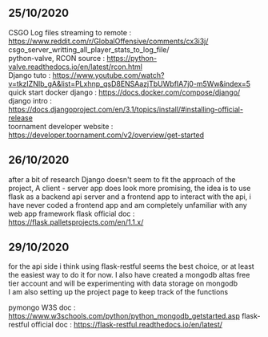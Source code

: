 ## 25/10/2020  

CSGO Log files streaming to remote : https://www.reddit.com/r/GlobalOffensive/comments/cx3i3j/  csgo_server_writting_all_player_stats_to_log_file/  
python-valve, RCON source : https://python-valve.readthedocs.io/en/latest/rcon.html  
Django tuto : https://www.youtube.com/watch?v=tkzIZNIb_gA&list=PLxhnp_qsD8ENSAazjTbUWbfIA7j0-m5Ww&index=5  
quick start docker django : https://docs.docker.com/compose/django/  
django intro : https://docs.djangoproject.com/en/3.1/topics/install/#installing-official-release  
toornament developer website : https://developer.toornament.com/v2/overview/get-started  
  
## 26/10/2020  

after a bit of research Django doesn't seem to fit the approach of the project,
A client - server app does look more promising, the idea is to use flask as a backend api server and a frontend app to interact with the api, i have never coded a frontend app and am completely unfamiliar with any web app framework 
flask official doc : https://flask.palletsprojects.com/en/1.1.x/
  
## 29/10/2020  

for the api side i think using flask-restful seems the best choice, or at least the easiest way to do it for now. I also have created a mongodb altas free tier account and will be experimenting with data storage on mongodb  
I am also setting up the project page to keep track of the functions

pymongo W3S doc : https://www.w3schools.com/python/python_mongodb_getstarted.asp
flask-restful official doc : https://flask-restful.readthedocs.io/en/latest/

